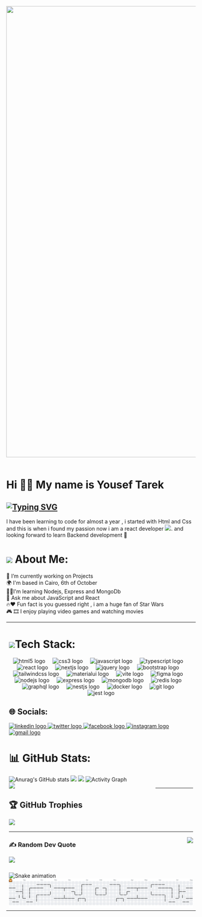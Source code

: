 <img src="https://i.pinimg.com/originals/86/d7/5a/86d75a902dda5a4c6ac4b95d8a5afba4.gif" align="center" height="1200" width="1200" />&nbsp;

 #  Hi 👋🏻 My name is Yousef Tarek

 
[![Typing SVG](https://readme-typing-svg.demolab.com?font=Fira+Code&size=29&pause=1000&color=279077&width=435&lines=I'm+a+Fullstack+Developer)](https://git.io/typing-svg)
---------------------------------

I have been learning to code for almost a year , i started with Html and Css and this is when i found my passion now i am a react developer <img src="https://media.giphy.com/media/WUlplcMpOCEmTGBtBW/giphy.gif" width="30">. and looking forward to learn Backend development 🚀

# <img src='https://i.pinimg.com/originals/96/4c/82/964c82250ef9951e3309b8e36d2bf9b9.gif' width='35'/> About Me:
🔭 I’m currently working on Projects<br>🌍  I'm based in Cairo, 6th of October<br>🌱🧠I'm learning Nodejs, Express and MongoDb <br> 💬 Ask me about JavaScript and React<br>🔥♥️ Fun fact is you guessed right , i am a huge fan of Star Wars<br>🎮 🎞️ I enjoy playing video games and watching movies 


<table><tr><td valign="top" width="33%">


# <img src='https://media.giphy.com/avatars/blinkiesCafe/xMAIAMI3245u/200h.gif' width='35' /><span>Tech Stack: </span>

<div align="center">
  <img src="https://skillicons.dev/icons?i=html" height="60" alt="html5 logo"  />
  <img width="12" />
  <img src="https://skillicons.dev/icons?i=css" height="60" alt="css3 logo"  />
  <img width="12" />
  <img src="https://skillicons.dev/icons?i=js" height="60" alt="javascript logo"  />
  <img width="12" />
  <img src="https://skillicons.dev/icons?i=ts" height="60" alt="typescript logo"  />
  <img width="12" />
  <img src="https://skillicons.dev/icons?i=react" height="60" alt="react logo"  />
  <img width="12" />
  <img src="https://skillicons.dev/icons?i=nextjs" height="60" alt="nextjs logo"  />
  <img width="12" />
  <img src="https://skillicons.dev/icons?i=jquery" height="60" alt="jquery logo"  />
  <img width="12" />
  <img src="https://skillicons.dev/icons?i=bootstrap" height="60" alt="bootstrap logo"  />
  <img width="12" />
  <img src="https://skillicons.dev/icons?i=tailwind" height="60" alt="tailwindcss logo"  />
  <img width="12" />
  <img src="https://skillicons.dev/icons?i=materialui" height="60" alt="materialui logo"  />
  <img width="12" />
  <img src="https://skillicons.dev/icons?i=vite" height="60" alt="vite logo"  />
  <img width="12" />
  <img src="https://skillicons.dev/icons?i=figma" height="60" alt="figma logo"  />
  <img width="12" />
  <img src="https://skillicons.dev/icons?i=nodejs" height="60" alt="nodejs logo"  />
  <img width="12" />
  <img src="https://skillicons.dev/icons?i=express" height="60" alt="express logo"  />
  <img width="12" />
  <img src="https://skillicons.dev/icons?i=mongodb" height="60" alt="mongodb logo"  />
  <img width="12" />
  <img src="https://skillicons.dev/icons?i=redis" height="60" alt="redis logo"  />
  <img width="12" />
  <img src="https://skillicons.dev/icons?i=graphql" height="60" alt="graphql logo"  />
  <img width="12" />
  <img src="https://skillicons.dev/icons?i=nestjs" height="60" alt="nestjs logo"  />
  <img width="12" />
  <img src="https://skillicons.dev/icons?i=docker" height="60" alt="docker logo"  />
  <img width="12" />
  <img src="https://skillicons.dev/icons?i=git" height="60" alt="git logo"  />
  <img width="12" />
  <img src="https://skillicons.dev/icons?i=jest" height="60" alt="jest logo"  />
</div>

  




## 🌐 Socials:
<div align="left">
  <a href="https://www.linkedin.com/in/yousef-tarek-3a7467263/" target="_blank">
    <img src="https://raw.githubusercontent.com/maurodesouza/profile-readme-generator/master/src/assets/icons/social/linkedin/default.svg" width="52" height="40" alt="linkedin logo"  />
  </a>
  <a href="https://twitter.com/yousefg0hary" target="_blank">
    <img src="https://raw.githubusercontent.com/maurodesouza/profile-readme-generator/master/src/assets/icons/social/twitter/default.svg" width="52" height="40" alt="twitter logo"  />
  </a>
  <a href="https://www.facebook.com/yousef.algohary.33" target="_blank">
    <img src="https://raw.githubusercontent.com/maurodesouza/profile-readme-generator/master/src/assets/icons/social/facebook/default.svg" width="52" height="40" alt="facebook logo"  />
  </a>
  <a href="https://www.instagram.com/yousefalgohary/" target="_blank">
    <img src="https://raw.githubusercontent.com/maurodesouza/profile-readme-generator/master/src/assets/icons/social/instagram/default.svg" width="52" height="40" alt="instagram logo"  />
  </a>
  <a href="yousefelgohary455@gmail.com" target="_blank">
    <img src="https://raw.githubusercontent.com/maurodesouza/profile-readme-generator/master/src/assets/icons/social/gmail/default.svg" width="52" height="40" alt="gmail logo"  />
  </a>
</div>

###


# 📊 GitHub Stats:
![Anurag's GitHub stats](https://github-readme-stats.vercel.app/api?username=Darthdevv&show_icons=true&theme=gotham)
<img  src="https://github-readme-stats.vercel.app/api/top-langs/?username=Darthdevv&theme=gotham&include_all_commits=false&count_private=false&layout=compact"/>
<img width="390px" src="https://github-readme-stats.vercel.app/api?username=Darthdevv&theme=gotham&include_all_commits=false&count_private=false"/>
<img align="left" width="390pxpx" src="https://github-readme-streak-stats.herokuapp.com/?user=Darthdevv&theme=gotham&"/>
![Activity Graph](https://github-readme-activity-graph.vercel.app/graph?username=Darthdevv&theme=gotham&color=ffffff&line=279077&hide_border=true)



---

<!-- Proudly created with GPRM ( https://gprm.itsvg.in ) -->

## 🏆 GitHub Trophies
![](https://github-profile-trophy.vercel.app/?username=darthdevv&theme=dark&no-frame=false&no-bg=true&margin-w=4)


---
<img align="right" src="https://visitor-badge.laobi.icu/badge?page_id=Darthdevv.Darthdevv&left_color=black&right_color=seagreen&left_text=people%20visited%20my%20page"  />


###

<!-- Proudly created with GPRM ( https://gprm.itsvg.in ) -->

### ✍️ Random Dev Quote
![](https://quotes-github-readme.vercel.app/api?type=horizontal&theme=merko)


###

<img src="https://raw.githubusercontent.com/Darthdevv/Darthdevv/output/snake.svg" alt="Snake animation" />



<picture>
  <source media="(prefers-color-scheme: dark)" srcset="https://raw.githubusercontent.com/Darthdevv/Darthdevv/output/pacman-contribution-graph-dark.svg">
  <source media="(prefers-color-scheme: light)" srcset="https://raw.githubusercontent.com/Darthdevv/Darthdevv/output/pacman-contribution-graph.svg">
  <img alt="pacman contribution graph" src="https://raw.githubusercontent.com/Darthdevv/Darthdevv/output/pacman-contribution-graph.svg">
</picture>


